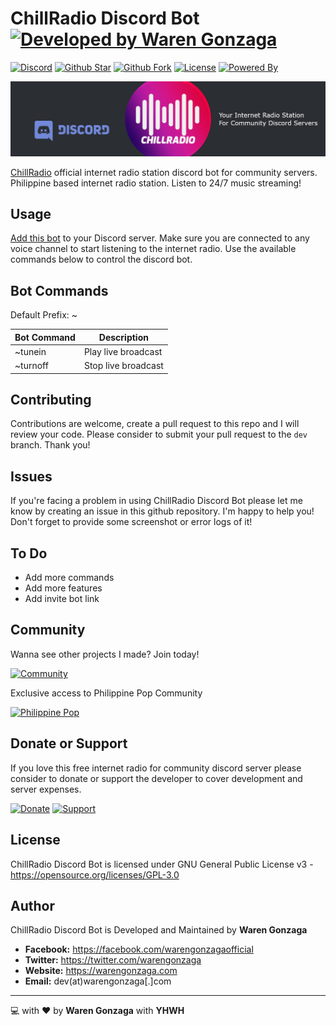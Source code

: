 # ChillRadio Discord Bot [![Developed by Waren Gonzaga](https://img.shields.io/badge/Developed%20by-Waren%20Gonzaga-blue.svg?longCache=true&style=for-the-badge)](https://facebook.com/warengonzagaofficial)

<!-- [![GitHub Version](https://img.shields.io/github/release/warengonzaga/chillradio-discord-bot.svg?style=for-the-badge)](https://github.com/WarenGonzaga/chillradio-discord-bot)-->
[![Discord](https://img.shields.io/badge/Add%20to%20Discord-%237289DA.svg?&style=for-the-badge&logo=discord&logoColor=white)](https://warengonza.ga/chillradio-discord-bot-invite) [![Github Star](https://img.shields.io/github/stars/WarenGonzaga/chillradio-discord-bot.svg?style=for-the-badge)](https://github.com/WarenGonzaga/chillradio-discord-bot) [![Github Fork](https://img.shields.io/github/forks/WarenGonzaga/chillradio-discord-bot.svg?style=for-the-badge)](https://github.com/WarenGonzaga/chillradio-discord-bot) [![License](https://img.shields.io/github/license/WarenGonzaga/chillradio-discord-bot.svg?style=for-the-badge)](https://github.com/WarenGonzaga/chillradio-discord-bot) [![Powered By](https://img.shields.io/badge/Powered%20By-NodeJS-green.svg?style=for-the-badge)](https://nodejs.org)

![Github Banner](.github/img/chillradio-discord-bot-github-banner.jpg)

[ChillRadio](https://chillradio.live) official internet radio station discord bot for community servers. Philippine based internet radio station. Listen to 24/7 music streaming!

## Usage

[Add this bot](https://warengonza.ga/chillradio-discord-bot-invite) to your Discord server. Make sure you are connected to any voice channel to start listening to the internet radio. Use the available commands below to control the discord bot.

## Bot Commands

Default Prefix: ~

| Bot Command | Description |
|---------|-------------|
|~tunein  | Play live broadcast |
|~turnoff | Stop live broadcast |

## Contributing

Contributions are welcome, create a pull request to this repo and I will review your code. Please consider to submit your pull request to the ```dev``` branch. Thank you!

## Issues

If you're facing a problem in using ChillRadio Discord Bot please let me know by creating an issue in this github repository. I'm happy to help you! Don't forget to provide some screenshot or error logs of it!

## To Do

* Add more commands
* Add more features
* Add invite bot link

## Community

Wanna see other projects I made? Join today!

[![Community](https://discordapp.com/api/guilds/659684980137656340/widget.png?style=banner2)](https://bmc.xyz/l/wgofficialds)

Exclusive access to Philippine Pop Community

[![Philippine Pop](https://discordapp.com/api/guilds/696278059719983114/widget.png?style=banner2)](https://discord.gg/Ttceuk2)

## Donate or Support

If you love this free internet radio for community discord server please consider to donate or support the developer to cover development and server expenses.

[![Donate](https://img.shields.io/badge/Donate-PayPal-blue.svg?style=for-the-badge)](https://paypal.me/warengonzagaofficial) [![Support](https://img.shields.io/badge/Support-Buy%20Me%20A%20Coffee-orange.svg?style=for-the-badge)](https://buymeacoff.ee/warengonzaga)

## License

ChillRadio Discord Bot is licensed under GNU General Public License v3 - <https://opensource.org/licenses/GPL-3.0>

## Author

ChillRadio Discord Bot is Developed and Maintained by **Waren Gonzaga**

* **Facebook:** <https://facebook.com/warengonzagaofficial>
* **Twitter:** <https://twitter.com/warengonzaga>
* **Website:** <https://warengonzaga.com>
* **Email:** dev(at)warengonzaga[.]com

---

:computer: with :heart: by **Waren Gonzaga** with **YHWH**
